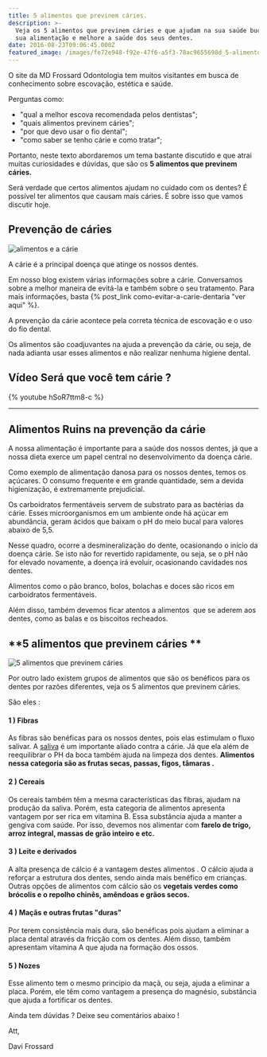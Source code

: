 ```yaml
---
title: 5 alimentos que previnem cáries.
description: >-
  Veja os 5 alimentos que previnem cáries e que ajudam na sua saúde bucal. Mude
  sua alimentação e melhore a saúde dos seus dentes. 
date: 2016-08-23T09:06:45.000Z
featured_image: /images/fe72e948-f92e-47f6-a5f3-78ac9655698d_5-alimentos-que-previnem-cáries.jpg
---
```

O site da MD Frossard Odontologia tem muitos visitantes em busca de conhecimento sobre escovação, estética e saúde. 

Perguntas como: 

* "qual a melhor escova recomendada pelos dentistas"; 
* "quais alimentos previnem cáries"; 
* "por que devo usar o fio dental"; 
* "como saber se tenho cárie e como tratar";

Portanto, neste texto abordaremos um tema bastante discutido e que atrai muitas curiosidades e dúvidas, que são os **5 alimentos que previnem cáries.** 

Será verdade que certos alimentos ajudam no cuidado com os dentes? É possível ter alimentos que causam mais cáries. É sobre isso que vamos discutir hoje.

## **Prevenção de cáries**

![alimentos e a cárie](/images/6fdf2b86-6bdb-44d1-96db-bce7450e8b67_alimentos-e-a-cárie.jpg) 

A cárie é a principal doença que atinge os nossos dentes. 

Em nosso blog existem várias informações sobre a cárie. Conversamos sobre a melhor maneira de evitá-la e também sobre o seu tratamento. Para mais informações, basta {% post_link como-evitar-a-carie-dentaria "ver aqui" %}. 

A prevenção da cárie acontece pela correta técnica de escovação e o uso do fio dental. 

Os alimentos são coadjuvantes na ajuda a prevenção da cárie, ou seja, de nada adianta usar esses alimentos e não realizar nenhuma higiene dental.

**Vídeo Será que você tem cárie ?**
---
{% youtube hSoR7ttm8-c %}

---

## **Alimentos Ruins na prevenção da cárie**

A nossa alimentação é importante para a saúde dos nossos dentes, já que a nossa dieta exerce um papel central no desenvolvimento da doença cárie. 

Como exemplo de alimentação danosa para os nossos dentes, temos os açúcares. O consumo frequente e em grande quantidade, sem a devida higienização, é extremamente prejudicial. 

Os carboidratos fermentáveis servem de substrato para as bactérias da cárie. Esses microorganismos em um ambiente onde há açúcar em abundância, geram ácidos que baixam o pH do meio bucal para valores abaixo de 5,5. 

Nesse quadro, ocorre a desmineralização do dente, ocasionando o início da doença cárie. Se isto não for revertido rapidamente, ou seja, se o pH não for elevado novamente, a doença irá evoluir, ocasionando cavidades nos dentes. 

Alimentos como o pão branco, bolos, bolachas e doces são ricos em carboidratos fermentáveis. 

Além disso, também devemos ficar atentos a alimentos  que se aderem aos dentes, como as balas e os biscoitos recheados.

## **5 alimentos que previnem cáries **

![5 alimentos que previnem cáries](/images/c7a56285-226a-4ea4-8f6a-bd8ef908416f_5-alimentos-que-previnem-cárie.jpg) 

Por outro lado existem grupos de alimentos que são os benéficos para os dentes por razões diferentes, veja os 5 alimentos que previnem cáries. 

São eles :

#### 1 ) Fibras 

As fibras são benéficas para os nossos dentes, pois elas estimulam o fluxo salivar. A [saliva](https://pt.wikipedia.org/wiki/Saliva) é um importante aliado contra a cárie. Já que ela além de reequilibrar o PH da boca também ajuda na limpeza dos dentes. **Alimentos nessa categoria são as frutas secas, passas, figos, tâmaras .**

#### 2 ) Cereais 

Os cereais também têm a mesma características das fibras, ajudam na produção da saliva. Porém, esta categoria de alimentos apresenta vantagem por ser rica em vitamina B. Essa substância ajuda a manter a gengiva com saúde. Por isso, devemos nos alimentar com **farelo de trigo, arroz integral, massas de grão inteiro e etc.**

#### 3 ) Leite e derivados

A alta presença de cálcio é a vantagem destes alimentos . O cálcio ajuda a reforçar a estrutura dos dentes, sendo ainda mais benéfico em crianças. Outras opções de alimentos com cálcio são os **vegetais verdes como brócolis e o repolho chinês, amêndoas e grãos secos.**

#### 4 ) Maçãs e outras frutas "duras" 

Por terem consistência mais dura, são benéficas pois ajudam a eliminar a placa dental através da fricção com os dentes. Além disso, também apresentam vitamina A que ajuda na formação dos ossos.

#### 5 ) Nozes

Esse alimento tem o mesmo principio da maçã, ou seja, ajuda a eliminar a placa. Porém, ele têm como vantagem a presença do magnésio, substância que ajuda a fortificar os dentes.

Ainda tem dúvidas ? Deixe seu comentários abaixo !

Att, 

Davi Frossard
